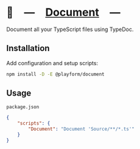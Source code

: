 # 📃 — [Document] —

Document all your TypeScript files using TypeDoc.

## Installation

Add configuration and setup scripts:

```sh
npm install -D -E @playform/document
```

## Usage

`package.json`

```json
{
	"scripts": {
		"Document": "Document 'Source/**/*.ts'"
	}
}
```

[typedoc]: HTTPS://npmjs.org/typedoc
[Document]: HTTPS://npmjs.org/@playform/document
